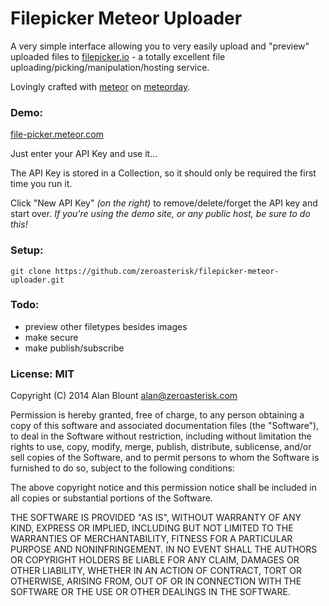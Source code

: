 # Filepicker Meteor Uploader

A very simple interface allowing you to very easily upload and "preview"
uploaded files to [filepicker.io](http://filepicker.io) - a totally excellent
file uploading/picking/manipulation/hosting service.

Lovingly crafted with [meteor](https://meteor.com) on [meteorday](http://meteorday.com).

### Demo:

[file-picker.meteor.com](http://file-picker.meteor.com)

Just enter your API Key and use it...

The API Key is stored in a Collection,
so it should only be required the first time you run it.

Click "New API Key" *(on the right)* to remove/delete/forget the API key and start over.
*If you're using the demo site, or any public host, be sure to do this!*

### Setup:

    git clone https://github.com/zeroasterisk/filepicker-meteor-uploader.git

### Todo:

* preview other filetypes besides images
* make secure
* make publish/subscribe


### License: MIT

Copyright (C) 2014 Alan Blount <alan@zeroasterisk.com>

Permission is hereby granted, free of charge, to any person obtaining a copy of this software and associated documentation files (the "Software"), to deal in the Software without restriction, including without limitation the rights to use, copy, modify, merge, publish, distribute, sublicense, and/or sell copies of the Software, and to permit persons to whom the Software is furnished to do so, subject to the following conditions:

The above copyright notice and this permission notice shall be included in all copies or substantial portions of the Software.

THE SOFTWARE IS PROVIDED "AS IS", WITHOUT WARRANTY OF ANY KIND, EXPRESS OR IMPLIED, INCLUDING BUT NOT LIMITED TO THE WARRANTIES OF MERCHANTABILITY, FITNESS FOR A PARTICULAR PURPOSE AND NONINFRINGEMENT. IN NO EVENT SHALL THE AUTHORS OR COPYRIGHT HOLDERS BE LIABLE FOR ANY CLAIM, DAMAGES OR OTHER LIABILITY, WHETHER IN AN ACTION OF CONTRACT, TORT OR OTHERWISE, ARISING FROM, OUT OF OR IN CONNECTION WITH THE SOFTWARE OR THE USE OR OTHER DEALINGS IN THE SOFTWARE.



